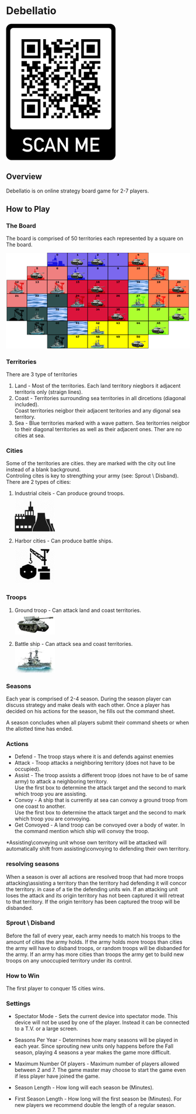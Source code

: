 # Debellatio


[![qr Code](readme/qr.PNG)](https://debellatio-online.herokuapp.com)

## Overview
Debellatio is on online strategy board game for 2-7 players.

## How to Play

### The Board
The board is comprised of 50 territories each represented by a square on The board.



![map](readme/map.PNG)

### Territories
There are 3 type of territories
1. Land - Most of the territories. Each land territory niegbors it adjacent territoris only (straign lines).
2. Coast - Territories surrounding sea territories in all dircetions (diagonal included).\
Coast territories neigbor their adjacent teritories and any digonal sea territory.
3. Sea - Blue territories marked with a wave pattern. Sea teritorries neigbor to their diagonal territories as well as their adjacent ones. Ther are no cities at sea. 

### Cities
Some of the territories are cities. they are marked with the city out line instead of a blank background.\
Controling cites is key to strengthing your army (see: Sprout \ Disband).\
There are 2 types of cities:
1. Industrial citeis - Can produce ground troops.\
![capital](readme/capital.jpg)
2. Harbor cities - Can produce battle ships.\
![port](readme/port.jpg)

### Troops
1. Ground troop - Can attack land and coast territories.\
![troop](readme/tank.jpg)

2. Battle ship - Can attack sea and coast territories.\
![ship](readme/ship.jpg)

### Seasons
Each year is comprised of 2-4 season. 
During the season player can discuss strategy and make deals with each other.
Once a player has decided on his actions for the season, he fills out the command sheet.

A season concludes when all players submit their command sheets or when the allotted time has ended.

### Actions
* Defend - The troop stays where it is and defends against enemies
* Attack - Troop attacks a neighboring territory (does not have to be occupied). 
* Assist - The troop assists a different troop (does not have to be of same army) to attack a neighboring territory.<br/>
Use the first box to determine the attack target and the second to mark which troop you are assisting.
* Convoy - A ship that is currently at sea can convoy a ground troop from one coast to another.<br/>
Use the first box to determine the attack target and the second to mark which troop you are convoying.
* Get Convoyed - A land troop can be convoyed over a body of water. In the command mention which ship will convoy the troop.

*Assisting\conveying unit whose own territory will be attacked will automatically shift from assisting\convoying to defending their own territory.

### resolving seasons
When a season is over all actions are resolved troop that had more troops attacking\assisting a territory than the territory had defending it will concor the territory. in case of a tie the defending units win.
If an attacking unit loses the attack and its origin territory has not been captured it will retreat to that territory.
If the origin territory has been captured the troop will be disbanded.

### Sprout \ Disband
Before the fall of every year, each army needs to match his troops to the amount of cities the army holds.
If the army holds more troops than cities the army will have to disband troops, or random troops will be disbanded for the army.
If an army has more cities than troops the army get to build new troops on any unoccupied territory under its control.

### How to Win
The first player to conquer 15 cities wins.

### Settings

* Spectator Mode - Sets the current device into spectator mode. This device will not be used by one of the player. Instead it can be connected to a T.V. or a large screen.

* Seasons Per Year - Determines how many seasons will be played in each year. Since sprouting new units only happens before the Fall season, playing 4 seasons a year makes the game more difficult.

* Maximum Number Of players - Maximum number of players allowed between 2 and 7. The game master may choose to start the game even if less player have joined the game.

* Season Length - How long will each season be (Minutes).

* First Season Length - How long will the first season be (Minutes). For new players we recommend double the length of a regular season.
